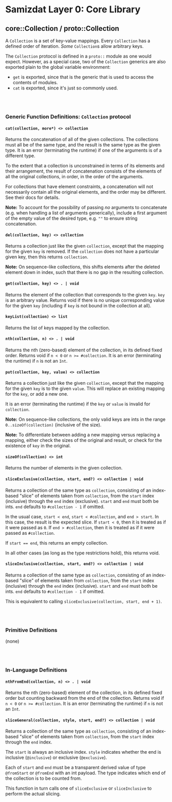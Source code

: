 Samizdat Layer 0: Core Library
==============================

core::Collection / proto::Collection
------------------------------------

A `Collection` is a set of key-value mappings. Every `Collection` has
a defined order of iteration. *Some* `Collection`s allow arbitrary
keys.

The `Collection` protocol is defined in a `proto::` module as one
would expect. However, as a special case, two of the `Collection` generics
are also exported plain to the global variable environment:

* `get` is exported, since that is the generic that is used to access
  the contents of modules.
* `cat` is exported, since it's just so commonly used.

<br><br>
### Generic Function Definitions: `Collection` protocol

#### `cat(collection, more*) <> collection`

Returns the concatenation of all of the given collections. The collections
must all be of the same type, and the result is the same type as the given
type. It is an error (terminating the runtime) if one of the arguments is
of a different type.

To the extent that a collection is unconstrained in terms of its
elements and their arrangement, the result of concatenation consists
of the elements of all the original collections, in order, in the order
of the arguments.

For collections that have element constraints, a concatenation will
not necessarily contain all the original elements, and the order may
be different. See their docs for details.

**Note:** To account for the possibility of passing *no* arguments to
concatenate (e.g. when handling a list of arguments generically), include
a first argument of the empty value of the desired type, e.g.
`""` to ensure string concatenation.

#### `del(collection, key) <> collection`

Returns a collection just like the given `collection`, except that
the mapping for the given `key` is removed. If the `collection`
does not have a particular given key, then this returns `collection`.

**Note:** On sequence-like collections, this shifts elements after the
deleted element down in index, such that there is no gap in the resulting
collection.

#### `get(collection, key) <> . | void`

Returns the element of the collection that corresponds to the given
`key`. `key` is an arbitrary value. Returns void if there is no unique
corresponding value for the given `key` (including if `key` is not
bound in the collection at all).

#### `keyList(collection) <> list`

Returns the list of keys mapped by the collection.

#### `nth(collection, n) <> . | void`

Returns the nth (zero-based) element of the collection, in its defined
fixed order. Returns void if `n < 0` or `n >= #collection`. It is an error
(terminating the runtime) if `n` is not an `Int`.

#### `put(collection, key, value) <> collection`

Returns a collection just like the given `collection`, except that
the mapping for the given `key` is to the given `value`. This will
replace an existing mapping for the `key`, or add a new one.

It is an error (terminating the runtime) if the `key` or `value` is
invalid for `collection`.

**Note:** On sequence-like collections, the only valid keys are ints
in the range `0..sizeOf(collection)` (inclusive of the size).

**Note:** To differentiate between adding a new mapping versus replacing
a mapping, either check the sizes of the original and result, or
check for the existence of `key` in the original.

#### `sizeOf(collection) <> int`

Returns the number of elements in the given collection.

#### `sliceExclusive(collection, start, end?) <> collection | void`

Returns a collection of the same type as `collection`, consisting of an
index-based "slice" of elements taken from `collection`, from the `start`
index (inclusive) through the `end` index (exclusive). `start` and `end`
must both be ints. `end` defaults to `#collection - 1` if omitted.

In the usual case, `start < end`, `start < #collection`, and `end > start`.
In this case, the result is the expected slice. If `start < 0`, then it is
treated as if it were passed as `0`. If `end > #collection`, then it is
treated as if it were passed as `#collection`.

If `start == end`, this returns an empty collection.

In all other cases (as long as the type restrictions hold), this returns void.

#### `sliceInclusive(collection, start, end?) <> collection | void`

Returns a collection of the same type as `collection`, consisting of an
index-based "slice" of elements taken from `collection`, from the `start`
index (inclusive) through the `end` index (inclusive). `start` and `end`
must both be ints. `end` defaults to `#collection - 1` if omitted.

This is equivalent to calling `sliceExclusive(collection, start, end + 1)`.


<br><br>
### Primitive Definitions

(none)


<br><br>
### In-Language Definitions

#### `nthFromEnd(collection, n) <> . | void`

Returns the nth (zero-based) element of the collection, in its defined
fixed order but counting backward from the end of the collection. Returns void
if `n < 0` or `n >= #collection`. It is an error (terminating the
runtime) if `n` is not an `Int`.

#### `sliceGeneral(collection, style, start, end?) <> collection | void`

Returns a collection of the same type as `collection`, consisting of an
index-based "slice" of elements taken from `collection`, from the `start`
index through the `end` index.

The `start` is always an inclusive index. `style` indicates whether the
end is inclusive (`@inclusive`) or exclusive (`@exclusive`).

Each of `start` and `end` must be a transparent derived value of type
`@fromStart` or `@fromEnd` with an int payload. The type indicates which
end of the collection is to be counted from.

This function in turn calls one of `sliceExclusive` or `sliceInclusive` to
perform the actual slicing.
